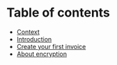 # Table of contents

* [Context](context.md)
* [Introduction](introduction.md)
* [Create your first invoice](create-an-invoice.md)
* [About encryption](encryption.md)

<!-- TODO: uncomment once ready to use
## External Links
* [OpenAPI specs](http://redocly.github.io/redoc/?url=https://api.request.network/spec/openapi.yml)
-->
